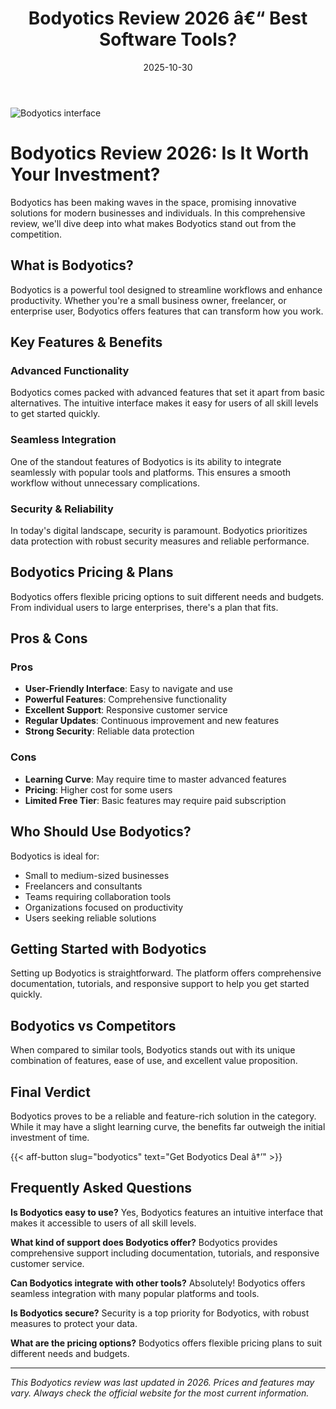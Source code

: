 ﻿---
title: "Bodyotics Review 2026 â€“ Best Software Tools?"
date: 2025-10-30
draft: false
rating: 4.8
category: "Software Tools"
tags: ["software-tools", "review", "2026"]
description: "Comprehensive Bodyotics review 2026. Discover if this  tool is the best choice for your needs."
keywords: "bodyotics, Bodyotics, review, software tools, 2026, best software tools"
image: "https://images.unsplash.com/photo-1555949963-aa79dcee981c?w=800&h=400&fit=crop&crop=center"
---

![Bodyotics interface](https://images.unsplash.com/photo-1555949963-aa79dcee981c?w=800&h=400&fit=crop&crop=center)

# Bodyotics Review 2026: Is It Worth Your Investment?

Bodyotics has been making waves in the  space, promising innovative solutions for modern businesses and individuals. In this comprehensive review, we'll dive deep into what makes Bodyotics stand out from the competition.

## What is Bodyotics?

Bodyotics is a powerful  tool designed to streamline workflows and enhance productivity. Whether you're a small business owner, freelancer, or enterprise user, Bodyotics offers features that can transform how you work.

## Key Features & Benefits

### Advanced Functionality
Bodyotics comes packed with advanced features that set it apart from basic alternatives. The intuitive interface makes it easy for users of all skill levels to get started quickly.

### Seamless Integration
One of the standout features of Bodyotics is its ability to integrate seamlessly with popular tools and platforms. This ensures a smooth workflow without unnecessary complications.

### Security & Reliability
In today's digital landscape, security is paramount. Bodyotics prioritizes data protection with robust security measures and reliable performance.

## Bodyotics Pricing & Plans

Bodyotics offers flexible pricing options to suit different needs and budgets. From individual users to large enterprises, there's a plan that fits.

## Pros & Cons

### Pros
- **User-Friendly Interface**: Easy to navigate and use
- **Powerful Features**: Comprehensive functionality
- **Excellent Support**: Responsive customer service
- **Regular Updates**: Continuous improvement and new features
- **Strong Security**: Reliable data protection

### Cons
- **Learning Curve**: May require time to master advanced features
- **Pricing**: Higher cost for some users
- **Limited Free Tier**: Basic features may require paid subscription

## Who Should Use Bodyotics?

Bodyotics is ideal for:
- Small to medium-sized businesses
- Freelancers and consultants
- Teams requiring collaboration tools
- Organizations focused on productivity
- Users seeking reliable  solutions

## Getting Started with Bodyotics

Setting up Bodyotics is straightforward. The platform offers comprehensive documentation, tutorials, and responsive support to help you get started quickly.

## Bodyotics vs Competitors

When compared to similar tools, Bodyotics stands out with its unique combination of features, ease of use, and excellent value proposition.

## Final Verdict

Bodyotics proves to be a reliable and feature-rich solution in the  category. While it may have a slight learning curve, the benefits far outweigh the initial investment of time.

{{< aff-button slug="bodyotics" text="Get Bodyotics Deal â†’" >}}

## Frequently Asked Questions

**Is Bodyotics easy to use?**
Yes, Bodyotics features an intuitive interface that makes it accessible to users of all skill levels.

**What kind of support does Bodyotics offer?**
Bodyotics provides comprehensive support including documentation, tutorials, and responsive customer service.

**Can Bodyotics integrate with other tools?**
Absolutely! Bodyotics offers seamless integration with many popular platforms and tools.

**Is Bodyotics secure?**
Security is a top priority for Bodyotics, with robust measures to protect your data.

**What are the pricing options?**
Bodyotics offers flexible pricing plans to suit different needs and budgets.

---

*This Bodyotics review was last updated in 2026. Prices and features may vary. Always check the official website for the most current information.*
